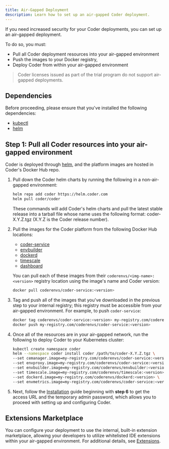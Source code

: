 ```yaml
---
title: Air-Gapped Deployment
description: Learn how to set up an air-gapped Coder deployment.
---
```


If you need increased security for your Coder deployments, you can set up an
air-gapped deployment.

To do so, you must:

- Pull all Coder deployment resources into your air-gapped environment
- Push the images to your Docker registry,
- Deploy Coder from within your air-gapped environment

> Coder licenses issued as part of the trial program do not support air-gapped deployments.

## Dependencies

Before proceeding, please ensure that you've installed the following dependencies:

- [kubectl](https://kubernetes.io/docs/tasks/tools/install-kubectl/)
- [helm](https://helm.sh/docs/intro/install/)

## Step 1: Pull all Coder resources into your air-gapped environment

Coder is deployed through [helm](https://helm.sh/docs/intro/install/), and the
platform images are hosted in Coder's Docker Hub repo.

1. Pull down the Coder helm charts by running the following in a non-air-gapped
   environment:

    ```bash
    helm repo add coder https://helm.coder.com
    helm pull coder/coder
    ```

    These commands will add Coder's helm charts and pull the latest stable
    release into a tarball file whose name uses the following format:
    coder-X.Y.Z.tgz (X.Y.Z is the Coder release number).

1. Pull the images for the Coder platform from the following Docker Hub locations:

   - [coder-service](https://hub.docker.com/r/coderenvs/coder-service)
   - [envbuilder](https://hub.docker.com/r/coderenvs/envbuilder)
   - [dockerd](https://hub.docker.com/r/coderenvs/dockerd)
   - [timescale](https://hub.docker.com/r/coderenvs/timescale)
   - [dashboard](https://hub.docker.com/r/coderenvs/dashboard)

   You can pull each of these images from their
   `coderenvs/<img-name>:<version>` registry location using the image's name
   and Coder version:

   ```bash
   docker pull coderenvs/coder-service:<version>
   ```

1. Tag and push all of the images that you've downloaded in the previous step to
   your internal registry; this registry must be accessible from  your
   air-gapped environment. For example, to push `coder-service`:

    ```bash
    docker tag coderenvs/coder-service:<version> my-registry.com/coderenvs/coder-service:<version>
    docker push my-registry.com/coderenvs/coder-service:<version>
    ```

1. Once all of the resources are in your air-gapped network, run the following
   to deploy Coder to your Kubernetes cluster:

    ```bash
    kubectl create namespace coder
    helm --namespace coder install coder /path/to/coder-X.Y.Z.tgz \
    --set cemanager.image=my-registry.com/coderenvs/coder-service:<version> \
    --set envproxy.image=my-registry.com/coderenvs/coder-service:<version> \
    --set envbuilder.image=my-registry.com/coderenvs/envbuilder:<version> \
    --set timescale.image=my-registry.com/coderenvs/timescale:<version> \
    --set dockerd.image=my-registry.com/coderenvs/dockerd:<version> \
    --set envmetrics.image=my-registry.com/coderenvs/coder-service:<version>
    ```

1. Next, follow the [Installation](installation.md) guide beginning
   with **step 6** to get the access URL and the temporary admin password, which
   allows you to proceed with setting up and configuring Coder.

## Extensions Marketplace

You can configure your deployment to use the internal, built-in extension
marketplace, allowing your developers to utilize whitelisted IDE extensions
within your air-gapped environment. For additional details, see
[Extensions](../admin/extensions.md).
